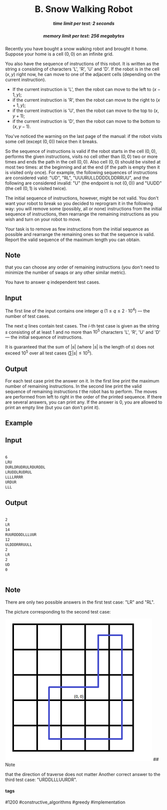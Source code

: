 <h1 style='text-align: center;'> B. Snow Walking Robot</h1>

<h5 style='text-align: center;'>time limit per test: 2 seconds</h5>
<h5 style='text-align: center;'>memory limit per test: 256 megabytes</h5>

Recently you have bought a snow walking robot and brought it home. Suppose your home is a cell $(0, 0)$ on an infinite grid.

You also have the sequence of instructions of this robot. It is written as the string $s$ consisting of characters 'L', 'R', 'U' and 'D'. If the robot is in the cell $(x, y)$ right now, he can move to one of the adjacent cells (depending on the current instruction).

* If the current instruction is 'L', then the robot can move to the left to $(x - 1, y)$;
* if the current instruction is 'R', then the robot can move to the right to $(x + 1, y)$;
* if the current instruction is 'U', then the robot can move to the top to $(x, y + 1)$;
* if the current instruction is 'D', then the robot can move to the bottom to $(x, y - 1)$.

You've noticed the warning on the last page of the manual: if the robot visits some cell (except $(0, 0)$) twice then it breaks.

So the sequence of instructions is valid if the robot starts in the cell $(0, 0)$, performs the given instructions, visits no cell other than $(0, 0)$ two or more times and ends the path in the cell $(0, 0)$. Also cell $(0, 0)$ should be visited at most two times: at the beginning and at the end (if the path is empty then it is visited only once). For example, the following sequences of instructions are considered valid: "UD", "RL", "UUURULLDDDDLDDRRUU", and the following are considered invalid: "U" (the endpoint is not $(0, 0)$) and "UUDD" (the cell $(0, 1)$ is visited twice).

The initial sequence of instructions, however, might be not valid. You don't want your robot to break so you decided to reprogram it in the following way: you will remove some (possibly, all or none) instructions from the initial sequence of instructions, then rearrange the remaining instructions as you wish and turn on your robot to move. 

Your task is to remove as few instructions from the initial sequence as possible and rearrange the remaining ones so that the sequence is valid. Report the valid sequence of the maximum length you can obtain.

## Note

 that you can choose any order of remaining instructions (you don't need to minimize the number of swaps or any other similar metric).

You have to answer $q$ independent test cases.

## Input

The first line of the input contains one integer $q$ ($1 \le q \le 2 \cdot 10^4$) — the number of test cases.

The next $q$ lines contain test cases. The $i$-th test case is given as the string $s$ consisting of at least $1$ and no more than $10^5$ characters 'L', 'R', 'U' and 'D' — the initial sequence of instructions.

It is guaranteed that the sum of $|s|$ (where $|s|$ is the length of $s$) does not exceed $10^5$ over all test cases ($\sum |s| \le 10^5$).

## Output

For each test case print the answer on it. In the first line print the maximum number of remaining instructions. In the second line print the valid sequence of remaining instructions $t$ the robot has to perform. The moves are performed from left to right in the order of the printed sequence. If there are several answers, you can print any. If the answer is $0$, you are allowed to print an empty line (but you can don't print it).

## Example

## Input


```

6
LRU
DURLDRUDRULRDURDDL
LRUDDLRUDRUL
LLLLRRRR
URDUR
LLL

```
## Output


```

2
LR
14
RUURDDDDLLLUUR
12
ULDDDRRRUULL
2
LR
2
UD
0


```
## Note

There are only two possible answers in the first test case: "LR" and "RL".

The picture corresponding to the second test case:

 ![](images/b8d040c328a3c50a5e36b8d6da86a6e5f2b67b52.png) ## Note

 that the direction of traverse does not matter Another correct answer to the third test case: "URDDLLLUURDR".



#### tags 

#1200 #constructive_algorithms #greedy #implementation 